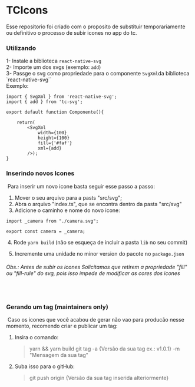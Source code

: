 # TCIcons

Esse repositorio foi criado com o proposito de substituir temporariamente ou definitivo o processo de subir icones no app do tc.

### Utilizando

1- Instale a biblioteca `react-native-svg`  
2- Importe um dos svgs (exemplo: `add`)  
3- Passge o svg como propriedade para o componente `SvgXml`da biblioteca `react-native-svg``  
Exemplo:

```
import { SvgXml } from 'react-native-svg';
import { add } from 'tc-svg';
​
export default function Componente(){
​
    return(
        <SvgXml
            width={100}
            height={100}
            fill={'#faf'}
            xml={add}
        />);
}
```

### Inserindo novos Icones

​
Para inserir um novo icone basta seguir esse passo a passo:
​

1.  Mover o seu arquivo para a pasts "src/svg";
2.  Abra o arquivo "index.ts", que se encontra dentro da pasta "src/svg"
3.  Adicione o caminho e nome do novo icone:
    ​

```
import _camera from "./camera.svg";

export const camera = _camera;
```

​ 4. Rode `yarn build` (não se esqueça de incluir a pasta `lib` no seu commit)

5. Incremente uma unidade no minor version do pacote no `package.json`​

###### Obs.: Antes de subir os icones Solicitamos que retirem a propriedade "fill" ou "fill-rule" do svg, pois isso impede de modificar as cores dos icones

​

### Gerando um tag (maintainers only)

​
Caso os icones que você acabou de gerar não vao para producão nesse momento, recomendo criar e publicar um tag:
​

1.  Insira o comando:
    > yarn && yarn build
    > git tag -a {Versão da sua tag ex.: v1.0.1} -m "Mensagem da sua tag"
2.  Suba isso para o gitHub:
    > git push origin {Versão da sua tag inserida alteriormente}
